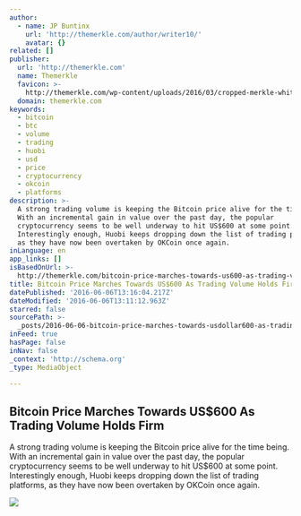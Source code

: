 ```yaml
---
author:
  - name: JP Buntinx
    url: 'http://themerkle.com/author/writer10/'
    avatar: {}
related: []
publisher:
  url: 'http://themerkle.com'
  name: Themerkle
  favicon: >-
    http://themerkle.com/wp-content/uploads/2016/03/cropped-merkle-white-1-192x192.png
  domain: themerkle.com
keywords:
  - bitcoin
  - btc
  - volume
  - trading
  - huobi
  - usd
  - price
  - cryptocurrency
  - okcoin
  - platforms
description: >-
  A strong trading volume is keeping the Bitcoin price alive for the time being.
  With an incremental gain in value over the past day, the popular
  cryptocurrency seems to be well underway to hit US$600 at some point.
  Interestingly enough, Huobi keeps dropping down the list of trading platforms,
  as they have now been overtaken by OKCoin once again.
inLanguage: en
app_links: []
isBasedOnUrl: >-
  http://themerkle.com/bitcoin-price-marches-towards-us600-as-trading-volume-holds-firm/
title: Bitcoin Price Marches Towards US$600 As Trading Volume Holds Firm
datePublished: '2016-06-06T13:16:04.217Z'
dateModified: '2016-06-06T13:11:12.963Z'
starred: false
sourcePath: >-
  _posts/2016-06-06-bitcoin-price-marches-towards-usdollar600-as-trading-volume-holds.md
inFeed: true
hasPage: false
inNav: false
_context: 'http://schema.org'
_type: MediaObject

---
```

<article style=""><h1>Bitcoin Price Marches Towards US$600 As Trading Volume Holds Firm</h1><p>A strong trading volume is keeping the Bitcoin price alive for the time being. With an incremental gain in value over the past day, the popular cryptocurrency seems to be well underway to hit US$600 at some point. Interestingly enough, Huobi keeps dropping down the list of trading platforms, as they have now been overtaken by OKCoin once again.</p><img src="http://themerkle.com/wp-content/uploads/2016/06/shutterstock_366555845.jpg" /></article>